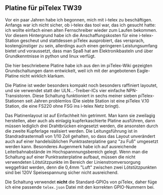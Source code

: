 ## Platine für piTelex TW39



Vor ein paar Jahren habe ich begonnen, mich mit i-telex zu beschäftigen. Anfangs war ich nicht sicher, ob i-telex das tool war, das ich gesucht hatte: 
ich wollte einfach einen alten Fernschreiber wieder zum Laufen bekommen. Vor diesem Hintergrund habe ich die Anschaffungskosten für eine i-telex-Station gescheut und stattdessen piTelex ausprobiert, das versprach, 
kostengünstiger zu sein, allerdings auch einen geringeren Leistungsumfang bietet und voraussetzt, dass man Spaß hat am Elektronikbasteln und über Grundkenntnisse in python und linux verfügt.

Die hier beschriebene Platine habe ich aus den im piTelex-Wiki gezeigten Grundschaltungen dann entwickelt, weil ich mit der angebotenen Eagle-Platine nicht wirklich klarkam.

Die Platine ist weder besonders kompakt noch besonders raffiniert layoutet, und sie verwendet statt der ULN...-Treiber-ICs vier einfache NPN-Transistoren. 
Diese Schaltung funktioniert in sechs meiner sieben piTelex-Stationen seit Jahren problemlos (Die siebte Station ist eine piTelex V.10 Station, die eine FS220 ohne FSG ins i-telex Netz bringt).

Das Platinenlayout ist auf Einfachheit hin getrimmt. Man kann sie zweilagig herstellen, aber auch als einlagig kupferkaschierte Platine ausführen, dann müssen lediglich drei Drahtbrücken eingesetzt werden, 
die ansonsten durch die zweite Kupferlage realisiert werden. Die Leitungsführung ist in Standradrastermaß von 1/10 Zoll gehalten, so dass das Layout unverändert auch auf einer 
handelsüblichen Punktrasterplatine ganz "zu Fuß" umgesetzt werden kann. Besonderes Augenmerk habe ich auf ausreichende Leiterbahnabstände im Hochspannnungsbereich gelegt. 
Wenn man die Schaltung auf einer Punktrasterplatine aufbaut, müssen die nicht verwendeten Lötstützpunkte im Bereich der Linienstromversorgung weggefräst werden, denn die 0,4mm "Luft" 
zwischen zwei Lötstützpunkten sind bei 120V Speisespannung sicher nicht ausreichend.

Die Schaltung verwendet **nicht** die Standard-GPIOs von piTelex, daher füge ich eine passende `telex.json` Datei mit den korrekten GPIO-Nummern bei.
